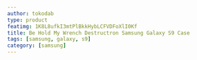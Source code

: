 ```yaml
---
author: tokodab
type: product
featimg: 1K8L8ufkI3mtPlBkkHybLCFVDFoXlI0Kf
title: Be Hold My Wrench Destructron Samsung Galaxy S9 Case
tags: [samsung, galaxy, s9]
category: [samsung]
---
```

